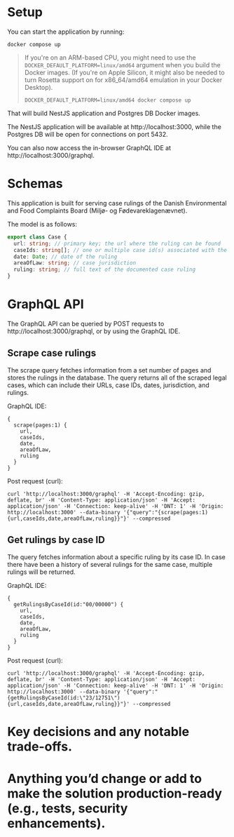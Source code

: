 # Setup

You can start the application by running: 

```shell
docker compose up
```

> If you're on an ARM-based CPU, you might need to use the `DOCKER_DEFAULT_PLATFORM=linux/amd64` argument when you build the Docker images.
(If you're on Apple Silicon, it might also be needed to turn Rosetta support on for x86_64/amd64 emulation in your Docker Desktop).
> 
> ```DOCKER_DEFAULT_PLATFORM=linux/amd64 docker compose up```

That will build NestJS application and Postgres DB Docker images.

The NestJS application will be available at http://localhost:3000, while the Postgres DB will be open for connections on port 5432.

You can also now access the in-browser GraphQL IDE at http://localhost:3000/graphql.

# Schemas

This application is built for serving case rulings of the Danish Environmental and Food Complaints Board (Miljø- og Fødevareklagenævnet).

The model is as follows:
```typescript
export class Case {
  url: string; // primary key; the url where the ruling can be found
  caseIds: string[]; // one or multiple case id(s) associated with the ruling
  date: Date; // date of the ruling
  areaOfLaw: string; // case jurisdiction
  ruling: string; // full text of the documented case ruling
}
```

# GraphQL API

The GraphQL API can be queried by POST requests to http://localhost:3000/graphql, or by using the GraphQL IDE.

## Scrape case rulings
The scrape query fetches information from a set number of pages and stores the rulings in the database.
The query returns all of the scraped legal cases, which can include their URLs, case IDs, dates, jurisdiction, and rulings.

GraphQL IDE:
```
{
  scrape(pages:1) {
    url,
    caseIds,
    date,
    areaOfLaw,
    ruling
  }
}
```
Post request (curl):

```shell
curl 'http://localhost:3000/graphql' -H 'Accept-Encoding: gzip, deflate, br' -H 'Content-Type: application/json' -H 'Accept: application/json' -H 'Connection: keep-alive' -H 'DNT: 1' -H 'Origin: http://localhost:3000' --data-binary '{"query":"{scrape(pages:1) {url,caseIds,date,areaOfLaw,ruling}}"}' --compressed
```

## Get rulings by case ID
The query fetches information about a specific ruling by its case ID. 
In case there have been a history of several rulings for the same case, multiple rulings will be returned.

GraphQL IDE:
```
{
  getRulingsByCaseId(id:"00/00000") {
    url,
    caseIds,
    date,
    areaOfLaw,
    ruling
  }
}
```
Post request (curl):

```shell
curl 'http://localhost:3000/graphql' -H 'Accept-Encoding: gzip, deflate, br' -H 'Content-Type: application/json' -H 'Accept: application/json' -H 'Connection: keep-alive' -H 'DNT: 1' -H 'Origin: http://localhost:3000' --data-binary '{"query":"{getRulingsByCaseId(id:\"23/12751\") {url,caseIds,date,areaOfLaw,ruling}}"}' --compressed
```

# Key decisions and any notable trade-offs.

# Anything you’d change or add to make the solution production-ready (e.g., tests, security enhancements).
